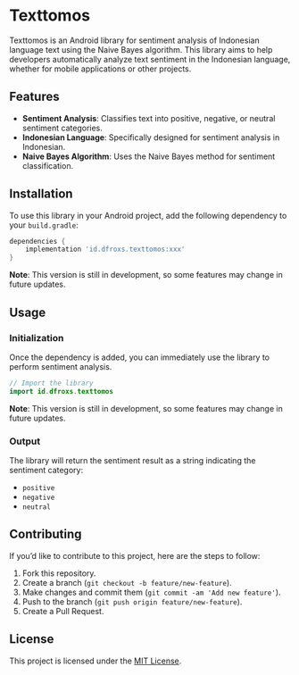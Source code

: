 
# Texttomos

Texttomos is an Android library for sentiment analysis of Indonesian language text using the Naive Bayes algorithm. This library aims to help developers automatically analyze text sentiment in the Indonesian language, whether for mobile applications or other projects.

## Features

- **Sentiment Analysis**: Classifies text into positive, negative, or neutral sentiment categories.
- **Indonesian Language**: Specifically designed for sentiment analysis in Indonesian.
- **Naive Bayes Algorithm**: Uses the Naive Bayes method for sentiment classification.

## Installation

To use this library in your Android project, add the following dependency to your `build.gradle`:

```gradle
dependencies {
    implementation 'id.dfroxs.texttomos:xxx'
}
```

**Note**: This version is still in development, so some features may change in future updates.

## Usage

### Initialization

Once the dependency is added, you can immediately use the library to perform sentiment analysis.

```kotlin
// Import the library
import id.dfroxs.texttomos
```
**Note**: This version is still in development, so some features may change in future updates.

### Output

The library will return the sentiment result as a string indicating the sentiment category:

- `positive`
- `negative`
- `neutral`

## Contributing

If you’d like to contribute to this project, here are the steps to follow:

1. Fork this repository.
2. Create a branch (`git checkout -b feature/new-feature`).
3. Make changes and commit them (`git commit -am 'Add new feature'`).
4. Push to the branch (`git push origin feature/new-feature`).
5. Create a Pull Request.

## License

This project is licensed under the [MIT License](LICENSE).
